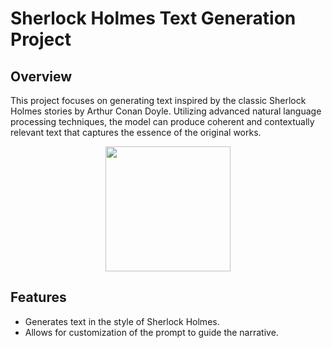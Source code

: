 # Sherlock Holmes Text Generation Project
## Overview
This project focuses on generating text inspired by the classic Sherlock Holmes stories by Arthur Conan Doyle. Utilizing advanced natural language processing techniques, the model can produce coherent and contextually relevant text that captures the essence of the original works.
<p align="center">
  <img width="200" height="200" src=https://github.com/user-attachments/assets/94375cf9-db18-4fd0-9b9d-2ca2f72fb546>
</p>

## Features
* Generates text in the style of Sherlock Holmes.
* Allows for customization of the prompt to guide the narrative.
